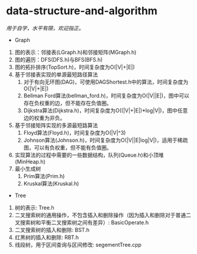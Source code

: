 # data-structure-and-algorithm
*用于自学，水平有限，欢迎指正。*

- Graph

1. 图的表示：邻接表(LGraph.h)和邻接矩阵(MGraph.h)
2. 图的遍历：DFS(DFS.h)与BFS(BFS.h)
3. 图的拓扑排序(TopSort.h)，时间复杂度为O(|V|+|E|)
4. 基于邻接表实现的单源最短路径算法
     1. 对于有向无环图(DAG)，可使用DAGShortest.h中的算法，时间复杂度为O(|V|+|E|)
     2. Bellman Ford算法(bellman_ford.h)，时间复杂度为O(|V||E|)，图中可以存在负权重的边，但不能存在负值圈。
     3. Dijkstra算法(Dijkstra.h)，时间复杂度为O((|V|+|E|)*log|V|)，图中任意边的权重为非负。
5. 基于邻接矩阵实现的多源最短路算法
     1. Floyd算法(Floyd.h)，时间复杂度为O(|V|^3)
     2. Johnson算法(Johnson.h)，时间复杂度为O(|V||E|log|V|)，适用于稀疏图，可以有负权重，但不能有负值圈。
6. 实现算法的过程中需要的一些数据结构，队列(Queue.h)和小顶堆(MinHeap.h)
7. 最小生成树
     1. Prim算法(Prim.h)
     2. Kruskal算法(Kruskal.h)

- Tree

1. 树的表示: Tree.h
2. 二叉搜索树的通用操作，不包含插入和删除操作（因为插入和删除对于普通二叉搜索树和平衡二叉搜索树之间有差异）: BasicOperate.h
3. 二叉搜索树的插入和删除: BST.h
4. 红黑树的插入和删除: RBT.h
5. 线段树，用于区间查询与区间修改: segementTree.cpp

